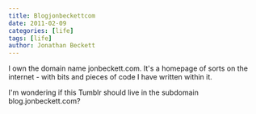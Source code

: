 ```yaml
---
title: Blogjonbeckettcom
date: 2011-02-09
categories: [life]
tags: [life]
author: Jonathan Beckett
---
```


I own the domain name jonbeckett.com. It's a homepage of sorts on the internet - with bits and pieces of code I have written within it.

I'm wondering if this Tumblr should live in the subdomain blog.jonbeckett.com?